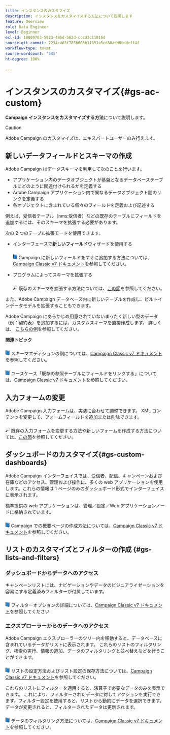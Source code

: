 ```yaml
---
title: インスタンスのカスタマイズ
description: インスタンスをカスタマイズする方法について説明します
feature: Overview
role: Data Engineer
level: Beginner
exl-id: 18000763-5923-48bd-b62d-cccd3c11016d
source-git-commit: 7234ca65f785b005b11851a5cd88add8cddeff4f
workflow-type: tm+mt
source-wordcount: '545'
ht-degree: 100%

---
```


# インスタンスのカスタマイズ{#gs-ac-custom}

**Campaign インスタンスをカスタマイズする方法**&#x200B;について説明します。

>[!CAUTION]
>
>Adobe Campaign のカスタマイズは、エキスパートユーザーのみ行えます。

## 新しいデータフィールドとスキーマの作成

Adobe Campaign はデータスキーマを利用して次のことを行います。

* アプリケーション内のデータオブジェクトが基盤となるデータベーステーブルにどのように関連付けられるかを定義する
* Adobe Campaign アプリケーション内で異なるデータオブジェクト間のリンクを定義する
* 各オブジェクトに含まれている個々のフィールドを定義および記述する

例えば、受信者テーブル（nms:受信者）などの既存のテーブルにフィールドを追加するには、そのスキーマを拡張する必要があります。

次の 2 つのテーブル拡張モードを使用できます。

* インターフェースで&#x200B;**新しいフィールド**&#x200B;ウィザードを使用する

   ![](../assets/do-not-localize/book.png) Campaign に新しいフィールドをすぐに追加する方法については、[Campaign Classic v7 ドキュメント](https://experienceleague.adobe.com/docs/campaign-classic/using/configuring-campaign-classic/editing-schemas/new-field-wizard.html?lang=ja#configuring-campaign-classic)を参照してください。

* プログラムによってスキーマを拡張する

   ![](../assets/do-not-localize/glass.png) 既存のスキーマを拡張する方法については、[この節](../dev/extend-schema.md)を参照してください。


また、Adobe Campaign データベース内に新しいテーブルを作成し、ビルトインデータモデルを拡張することもできます。

Adobe Campaign にあらかじめ用意されていないまったく新しい型のデータ（例：契約表）を追加するには、カスタムスキーマを直接作成します。 詳しくは、 [こちらの例](../dev/create-schema.md#example--creating-a-contract-table)を参照してください。

**関連トピック**

![](../assets/do-not-localize/book.png) スキーマエディションの例については、[Campaign Classic v7 ドキュメント](https://experienceleague.adobe.com/docs/campaign-classic/using/configuring-campaign-classic/editing-schemas/examples-of-schemas-edition.html?lang=ja#configuring-campaign-classic)を参照してください。

![](../assets/do-not-localize/book.png) ユースケース「既存の参照テーブルにフィールドをリンクする」については、[Campaign Classic v7 ドキュメント](https://experienceleague.adobe.com/docs/campaign-classic/using/configuring-campaign-classic/editing-schemas/examples-of-schemas-edition.html?lang=ja#uc-link)を参照してください。


## 入力フォームの変更

Adobe Campaign 入力フォームは、実装に合わせて調整できます。 XML コンテンツを変更して、フォームフィールドを追加または削除できます。

![](../assets/do-not-localize/glass.png) 既存の入力フォームを変更する方法や新しいフォームを作成する方法については、[この節](../dev/forms.md)を参照してください。

## ダッシュボードのカスタマイズ{#gs-custom-dashboards}

Adobe Campaign インターフェイスでは、受信者、配信、キャンペーンおよび在庫などのアクセス、管理および操作に、多くの web アプリケーションを使用します。これらの情報は 1 ページのみのダッシュボード形式でインターフェイスに表示されます。

標準提供の web アプリケーションは、管理／設定／Web アプリケーションノードに格納されています。

![](../assets/do-not-localize/book.png) Campaign での概要ページの作成方法については、[Campaign Classic v7 ドキュメント](https://experienceleague.adobe.com/docs/campaign-classic/using/designing-content/web-applications/use-cases—creating-overviews.html?lang=ja#creating-a-single-page-web-application)を参照してください。


## リストのカスタマイズとフィルターの作成 {#gs-lists-and-filters}

### ダッシュボードからデータへのアクセス

キャンペーンリストには、ナビゲーションやデータのビジュアライゼーションを容易にする定義済みフィルターが付属しています。

![](../assets/do-not-localize/book.png) フィルターオプションの詳細については、[Campaign Classic v7 ドキュメント](https://experienceleague.adobe.com/docs/campaign-classic/using/getting-started/filtering-data/filtering-options.html?lang=ja#about-filtering)を参照してください


### エクスプローラーからのデータへのアクセス

Adobe Campaign エクスプローラーのツリー内を移動すると、データベースに含まれているデータがリストに表示されます。 これらのリストのフィルタリング、検索の実行、情報の追加、データのフィルタリングと並べ替えなどを行うことができます。

![](../assets/do-not-localize/book.png) リストの設定方法およびリスト設定の保存方法については、[Campaign Classic v7 ドキュメント](https://experienceleague.adobe.com/docs/campaign-classic/using/getting-started/starting-with-adobe-campaign/campaign-workspace/adobe-campaign-ui-lists.html?lang=ja#getting-started)を参照してください。


これらのリストにフィルターを適用すると、演算子で必要なデータのみを表示できます。 これにより、フィルターされたデータに対してアクションを実行できます。フィルター設定を使用すると、リストから動的にデータを選択できます。データが変更されると、フィルターされたデータは更新されます。

![](../assets/do-not-localize/book.png) データのフィルタリング方法については、[Campaign Classic v7 ドキュメント](https://experienceleague.adobe.com/docs/campaign-classic/using/getting-started/filtering-data/creating-filters.html?lang=ja#typology-of-available-filters)を参照してください。
